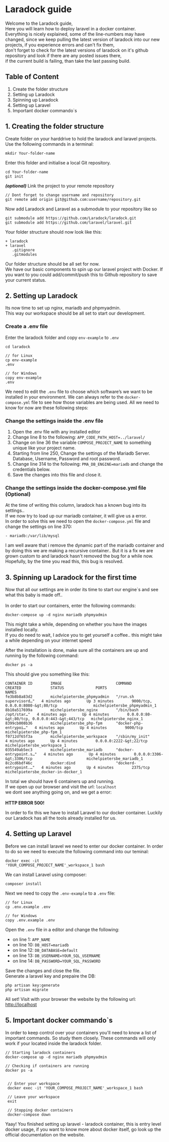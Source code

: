 # Laradock guide
Welcome to the Laradock guide,<br>
Here you will learn how to deploy laravel in a docker container.<br/>
Everything is nicely explained, some of the line-numbers may have changed,  since we keep pulling the latest version
of laradock into our new projects, if you experience errors and can't fix them,<br/>don't forget to check for the latest versions 
of laradock on it's github repository and look if there are any posted issues there,<br/> if the current build is failing, than take 
the last passing build.


## Table of Content
1. Create the folder structure
1. Setting up Laradock
1. Spinning up Laradock
1. Setting up Laravel
1. Important docker commando`s



## 1. Creating the folder structure
Create folder on your harddrive to hold the laradock and laravel projects. <br>Use the following commands in a terminal:
````
mkdir Your-folder-name
````

Enter this folder and initialise a local Git repository.
````
cd Your-folder-name
git init
````

***(optional)*** Link the project to your remote repository
````
// Dont forget to change username and repository 
git remote add origin git@github.com:username/repository.git
````



Now add Laradock and Laravel as a submodule to your repository like so
````
git submodule add https://github.com/Laradock/laradock.git
git submodule add https://github.com/laravel/laravel.git
````



Your folder structure should now look like this:
````
+ laradock
+ laravel
   .gitignore
   .gitmodules
````


Our folder structure should be all set for now. 
<br>We have our basic components to spin up our laravel project with Docker. 
If you want to you could add/commit/push this to Github repository 
to save your current status.<br>



## 2. Setting up Laradock
Its now time to set up nginx, mariadb and phpmyadmin. 
<br>This way our workspace should be all set to start our development.



### Create a .env file
Enter the laradock folder and copy ``env-example`` to ``.env``



````
cd laradock

// for Linux
cp env-example 
.env

// for Windows
copy env-example 
.env
````



We need to edit the ``.env`` file to choose which software’s we want to be 
installed in your environment. 
We can always refer to the ``docker-compose.yml`` file to see how those variables are being used. 
All we need to know for now are these following steps:



### Change the settings inside the .env file
1. Open the .env file with any installed editor
1. Change line 8 to the following: ``APP_CODE_PATH_HOST=../laravel/``
1. Change on line 36 the variable ``COMPOSE_PROJECT_NAME`` to something unique like your project name.
1. Starting from line 250, Change the settings of the Mariadb Server. Database, Username, Password and root password.
1. Change line 314 to the following: ``PMA_DB_ENGINE=mariadb`` and change the credentials below.
1. Save the changes into this file and close it.</li></ol>



### Change the settings inside the docker-compose.yml file (Optional)
At the time of writing this column, laradock has a known bug into its settings..
<br>If we now try to load up our mariadb container, it will give us a error.
<br>In order to solve this we need to open the ``docker-compose.yml`` file and change the settings on line 370:

```` 
- mariadb:/var/lib/mysql
````



I am well aware that i remove the dynamic part of the mariadb container and 
by doing this we are making a recursive container.. 
But it is a fix we are grown custom to and laradock hasn't removed the bug for a while now.
<br>Hopefully, by the time you read this, this bug is resolved.



## 3. Spinning up Laradock for the first time
Now that all our settings are in order its time to start our engine`s and see what this baby is made off..
<br><br>In order to start our containers, enter the following commands:

````
docker-compose up -d nginx mariadb phpmyadmin
````



This might take a while, depending on whether you have the images installed locally.
<br>If you do need to wait, I advice you to get yourself a coffee.. this might take a while depending on your internet speed


After the installation is done, make sure all the containers are up and running by the following command:
````
docker ps -a
````


This should give you something like this:
````
CONTAINER ID        IMAGE                        COMMAND                  CREATED             STATUS              PORTS                                            NAMES
fe3b8b8a83d2        michelpietersbe_phpmyadmin   "/run.sh supervisord…"   4 minutes ago       Up 3 minutes        9000/tcp, 0.0.0.0:8080-&gt;80/tcp                michelpietersbe_phpmyadmin_1
8b10a517699a        michelpietersbe_nginx        "/bin/bash /opt/star…"   4 minutes ago       Up 4 minutes        0.0.0.0:80-&gt;80/tcp, 0.0.0.0:443-&gt;443/tcp   michelpietersbe_nginx_1
8399cb008b36        michelpietersbe_php-fpm      "docker-php-entrypoi…"   4 minutes ago       Up 4 minutes        9000/tcp                                         michelpietersbe_php-fpm_1
f0712df65f3a        michelpietersbe_workspace    "/sbin/my_init"          4 minutes ago       Up 4 minutes        0.0.0.0:2222-&gt;22/tcp                          michelpietersbe_workspace_1
035549ab5ec3        michelpietersbe_mariadb      "docker-entrypoint.s…"   4 minutes ago       Up 4 minutes        0.0.0.0:3306-&gt;3306/tcp                        michelpietersbe_mariadb_1
8c2cd6bdf46c        docker:dind                  "dockerd-entrypoint.…"   4 minutes ago       Up 4 minutes        2375/tcp                                         michelpietersbe_docker-in-docker_1
````



In total we should have 6 containers up and running.
<br>If we open up our browser and visit the url: ``localhost``
<br>we dont see anything going on, and we get a error:  
<br>**HTTP ERROR 500!**



In order to fix this we have to install Laravel to our docker container. 
Luckily our Laradock has all the tools already installed for us.



## 4. Setting up Laravel
Before we can install laravel we need to enter our docker container. 
In order to do so we need to execute the following command into our teminal:

````
docker exec -it
'YOUR_COMPOSE_PROJECT_NAME'_workspace_1 bash
````



We can install Laravel using composer:
````
composer install
````



Next we need to copy the ``.env-example`` to a ``.env`` file:
````
// for Linux
cp .env.example .env

// for Windows
copy .env.example .env
````



Open the ``.env`` file in a editor and change the following:



- on line 1: ``APP_NAME``
- on line 10: ``DB_HOST=mariadb``
- on line 12: ``DB_DATABASE=default``
- on line 13: ``DB_USERNAME=YOUR_SQL_USERNAME``
- on line 14: ``DB_PASSWORD=YOUR_SQL_PASSWORD``



Save the changes and close the file.
<br>Generate a laravel key and prepaire the DB:



````
php artisan key:generate 
php artisan migrate
````

All set! Visit with your browser the website by the following url: [http://localhost](http://localhost)



## 5. Important docker commando`s
In order to keep control over your containers you'll need to know a list of important commands. 
So study them closely. These commands will only work if your located inside the laradock folder.


````
// Starting laradock containers
docker-compose up -d nginx mariadb phpmyadmin

// Checking if containers are running
docker ps -a

 
 // Enter your workspace
 docker exec -it 'YOUR_COMPOSE_PROJECT_NAME'_workspace_1 bash 
 
 // Leave your workspace
 exit 
 
 // Stopping docker containers
 docker-compose down
 ````

Yaay! You finished setting up laravel - laradock container, this is entry level docker usage, 
if you want to know more about docker itself, go look up the official documentation on the website.


